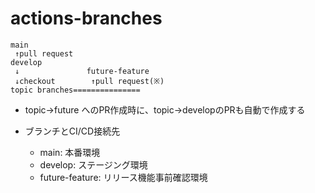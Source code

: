 # actions-branches

```
main
 ↑pull request
develop
 ↓               future-feature
 ↓checkout        ↑pull request(※)
topic branches===============
```

- topic→future へのPR作成時に、topic→developのPRも自動で作成する

- ブランチとCI/CD接続先
  - main: 本番環境
  - develop: ステージング環境
  - future-feature: リリース機能事前確認環境


